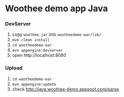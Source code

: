 # Woothee demo app Java

### DevServer

1. copy `woothee.jar` into `wootheedemo-war/lib/`
1. `mvn clean install`
1. `cd wootheedemo-ear`
1. `mvn appengine:devserver`
1. open http://localhost:8080

### Upload

1. `cd wootheedemo-ear`
1. `mvn appengine:update`
1. check http://java.woothee-demo.appspot.com/parse
